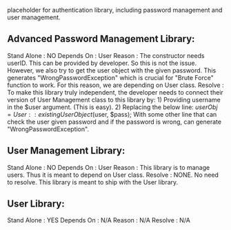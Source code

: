 placeholder for authentication library, including password management and user management.


Advanced Password Management Library:
--------------------------------------------

Stand Alone	: NO
Depends On	: User
Reason		: The constructor needs userID. This can be provided by developer. So this is not the issue.
		  However, we also try to get the user object with the given password. This generates "WrongPasswordException" which is crucial for "Brute Force" function to work.
		  For this reason, we are depending on User class.
Resolve		: To make this library truly independent, the developer needs to connect their version of User Management class to this library by:
		  1) Providing username in the $user argument. (This is easy).
		  2) Replacing the below line:
			$userObj = User::existingUserObject($user, $pass);
		     With some other line that can check the user given password and if the password is wrong, can generate "WrongPasswordException".





User Management Library:
--------------------------------
Stand Alone	: NO
Depends On	: User
Reason		: This library is to manage users. Thus it is meant to depend on User class.
Resolve		: NONE. No need to resolve. This library is meant to ship with the User library.




User Library:
-----------------------
Stand Alone	: YES
Depends On	: N/A
Reason		: N/A
Resolve		: N/A
